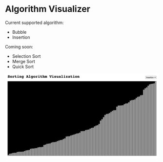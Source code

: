 # Algorithm Visualizer 

Current supported algorithm: 
 - Bubble 
 - Insertion

Coming soon: 
 - Selection Sort
 - Merge Sort
 - Quick Sort

![sample photo](media/file.jpeg "title")


